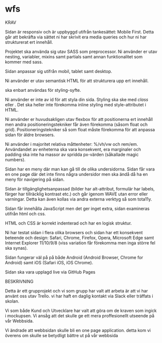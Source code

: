 # wfs



KRAV


Sidan är responsiv och är uppbyggd utifrån tankesättet: Mobile First. Detta går att bekräfta via sättet ni har skrivit era media queries och hur ni har strukturerat ert innehåll.

Projektet ska använda sig utav SASS som preprocessor. Ni använder er utav nesting, variabler, mixins samt partials samt annan funktionalitet som kommer med sass.

Sidan anpassar sig utifrån mobil, tablet samt desktop.

Ni använder er utav semantisk HTML för att strukturera upp ert innehåll. <div> ska enbart användas för styling-syfte.

Ni använder er inte av id för att styla din sida. Styling ska ske med _class_ eller <tag>. Det ska heller inte förekomma inline styling med style-attributet i HTML.

Ni använder er huvudsakligen utav flexbox för att positionerna ert innehåll men andra positioneringstekniker får även förekomma (såsom float och grid). Positioneringstekniker så som float måste förekomma för att anpassa sidan för äldre browsers.

Ni använder i majoritet relativa måttenheter: %/vh/vw och rem/em. Användandet av enheterna ska vara konsekvent, era marginaler och padding ska inte ha massor av spridda px-värden (såkallade magic numbers).

Sidan har en meny där man kan gå till de olika undersidorna. Sidan får vara en one page där det inte finns några undersidor men ska ändå då ha en meny för navigering på sidan.

Sidan är tillgänglighetsanpassad (bilder har alt-attribut, formulär har labels, färger har tillräcklig kontrast etc.) och går igenom WAVE utan error eller varningar. Detta kan även kollas via andra externa verktyg så som tota11y.

Sidan får innehålla JavaScript men det ger inget extra, sidan examineras utifrån html och css.

HTML och CSS är korrekt indenterad och har en logisk struktur.

Ni har testat sidan i flera olika browsers och sidan har ett konsekvent beteende och design: Safari, Chrome, Firefox, Opera, Microsoft Edge samt Internet Explorer 11/10/9/8 (viss variation får förekomma men inga större fel ska synas).

Sidan fungerar väl på på både Android (Android Browser, Chrome for Android) samt iOS (Safari iOS, iOS Chrome).

Sidan ska vara upplagd live via GitHub Pages




BESKRIVNING



Detta är ett grupprojekt och vi som grupp har valt att arbeta är att vi har använt oss utav Trello.
vi har haft en daglig kontakt via Slack eller träffats i skolan. 


Vi som både Kund och Utvecklare har valt att göra om de kraven som ingick i mockupsen. Vi ansåg att det 
skulle ge ett mera proffesionellt utseende på vår Webbsida. 

Vi ändrade att webbsidan skulle bli en one page application.
detta kom vi överens om skulle se betydligt bättre ut på vår webbsida 
